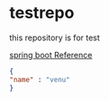 # testrepo
this repository is for test

[spring boot Reference](https://github.com/spring-projects/spring-boot)

```json
{
"name" : "venu"
}

```

